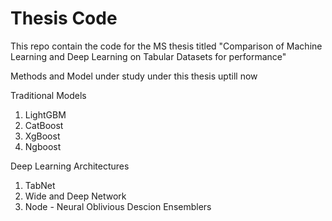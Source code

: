 # Thesis Code

This repo contain the code for the MS thesis titled "Comparison of Machine Learning and Deep Learning on Tabular Datasets for performance"

Methods and Model under study under this thesis uptill now

Traditional Models

1. LightGBM
2. CatBoost
3. XgBoost
4. Ngboost

Deep Learning Architectures

1. TabNet
2. Wide and Deep Network
3. Node - Neural Oblivious Descion Ensemblers